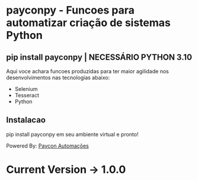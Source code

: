 # payconpy - Funcoes para automatizar criação de sistemas Python

## pip install payconpy | NECESSÁRIO PYTHON 3.10

Aqui voce achara funcoes produzidas para ter maior agilidade nos desenvolvimentos nas tecnologias abaixo:

* Selenium
* Tesseract
* Python

## Instalacao

pip install payconpy em seu ambiente virtual e pronto!

Powered By: [Paycon Automações](https://github.com/Paycon-Automacoes)

# Current Version -> 1.0.0
